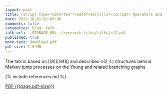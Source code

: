```yaml
---
layout: post
title: <script type="math/tex">\mathfrak{sl}(2)</script> Operators and Markov Dynamics on Branching Graphs
date: 2011-10-01 02:00:00
comments: false
categories: blog  talk
talk-url: __STORAGE_URL__/research_files/talks/sl2.pdf
published: true
more-text: Download pdf
pdf-size: 1.5 MB
---
```


The talk is based on [[8]][ref8] and describes $\mathfrak{sl}(2,\mathbb{C})$ structures behind Markov jump processes on the Young and related branching graphs

{% include references.md %}

<!--more-->

<a href="{{ page.talk-url | replace: '__STORAGE_URL__', site.storage_url}}" target="_blank">PDF ({{page.pdf-size}})</a>
